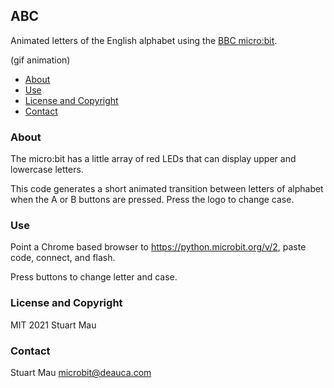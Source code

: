 ## ABC

Animated letters of the English alphabet using the [BBC micro:bit](https://microbit.org/new-microbit/).

(gif animation)

- [About](#about)
- [Use](#use)
- [License and Copyright](#license-and-copyright)
- [Contact](#contact)

### About

The micro:bit has a little array of red LEDs that can display upper and lowercase letters. 

This code generates a short animated transition between letters of alphabet when the A or B buttons are pressed. Press the logo to change case.

### Use

Point a Chrome based browser to https://python.microbit.org/v/2, paste code, connect, and flash.

Press buttons to change letter and case.

### License and Copyright

MIT 2021 Stuart Mau

### Contact

Stuart Mau microbit@deauca.com